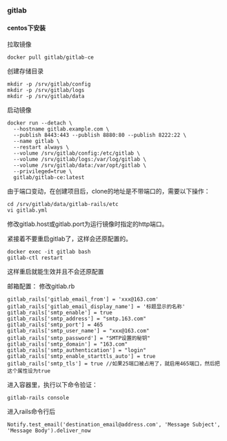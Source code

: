 ### gitlab

#### centos下安装

拉取镜像

```
docker pull gitlab/gitlab-ce
```

创建存储目录

```
mkdir -p /srv/gitlab/config
mkdir -p /srv/gitlab/logs 
mkdir -p /srv/gitlab/data
```

启动镜像

```
docker run --detach \
  --hostname gitlab.example.com \
  --publish 8443:443 --publish 8880:80 --publish 8222:22 \
  --name gitlab \
  --restart always \
  --volume /srv/gitlab/config:/etc/gitlab \
  --volume /srv/gitlab/logs:/var/log/gitlab \
  --volume /srv/gitlab/data:/var/opt/gitlab \
  --privileged=true \
  gitlab/gitlab-ce:latest
```

由于端口变动，在创建项目后，clone的地址是不带端口的，需要以下操作：

```
cd /srv/gitlab/data/gitlab-rails/etc
vi gitlab.yml
```
修改gitlab.host或gitlab.port为运行镜像时指定的http端口。

紧接着不要重启gitlab了，这样会还原配置的。

```
docker exec -it gitlab bash
gitlab-ctl restart
```
这样重启就能生效并且不会还原配置


邮箱配置：
修改gitlab.rb
```
gitlab_rails['gitlab_email_from'] = 'xxx@163.com'
gitlab_rails['gitlab_email_display_name'] = '标题显示的名称'
gitlab_rails['smtp_enable'] = true
gitlab_rails['smtp_address'] = "smtp.163.com"
gitlab_rails['smtp_port'] = 465
gitlab_rails['smtp_user_name'] = "xxx@163.com"
gitlab_rails['smtp_password'] = "SMTP设置的秘钥"
gitlab_rails['smtp_domain'] = "163.com"
gitlab_rails['smtp_authentication'] = "login"
gitlab_rails['smtp_enable_starttls_auto'] = true
gitlab_rails['smtp_tls'] = true //如果25端口被占用了，就启用465端口，然后把这个属性设为true
```
进入容器里，执行以下命令验证：

```
gitlab-rails console
```
进入rails命令行后
```
Notify.test_email('destination_email@address.com', 'Message Subject', 'Message Body').deliver_now
```

